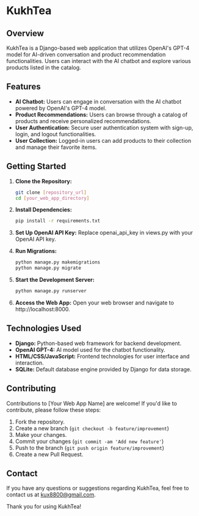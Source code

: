 # KukhTea

## Overview

KukhTea is a Django-based web application that utilizes OpenAI's GPT-4 model for AI-driven conversation and product recommendation functionalities. Users can interact with the AI chatbot and explore various products listed in the catalog.

## Features

- **AI Chatbot:** Users can engage in conversation with the AI chatbot powered by OpenAI's GPT-4 model.
- **Product Recommendations:** Users can browse through a catalog of products and receive personalized recommendations.
- **User Authentication:** Secure user authentication system with sign-up, login, and logout functionalities.
- **User Collection:** Logged-in users can add products to their collection and manage their favorite items.

## Getting Started

1. **Clone the Repository:**
   ```bash
   git clone [repository_url]
   cd [your_web_app_directory]

2. **Install Dependencies:**
   ```bash
   pip install -r requirements.txt

3. **Set Up OpenAI API Key:**
   Replace openai_api_key in views.py with your OpenAI API key.

4. **Run Migrations:**
   ```bash
   python manage.py makemigrations
   python manage.py migrate

5. **Start the Development Server:**
   ```bash
   python manage.py runserver

5. **Access the Web App:**
   Open your web browser and navigate to http://localhost:8000.


## Technologies Used

- **Django:** Python-based web framework for backend development.
- **OpenAI GPT-4:** AI model used for the chatbot functionality.
- **HTML/CSS/JavaScript:** Frontend technologies for user interface and interaction.
- **SQLite:** Default database engine provided by Django for data storage.

## Contributing

Contributions to [Your Web App Name] are welcome! If you'd like to contribute, please follow these steps:

1. Fork the repository.
2. Create a new branch (`git checkout -b feature/improvement`)
3. Make your changes.
4. Commit your changes (`git commit -am 'Add new feature'`)
5. Push to the branch (`git push origin feature/improvement`)
6. Create a new Pull Request.

## Contact

If you have any questions or suggestions regarding KukhTea, feel free to contact us at kux8800@gmail.com.

Thank you for using KukhTea!